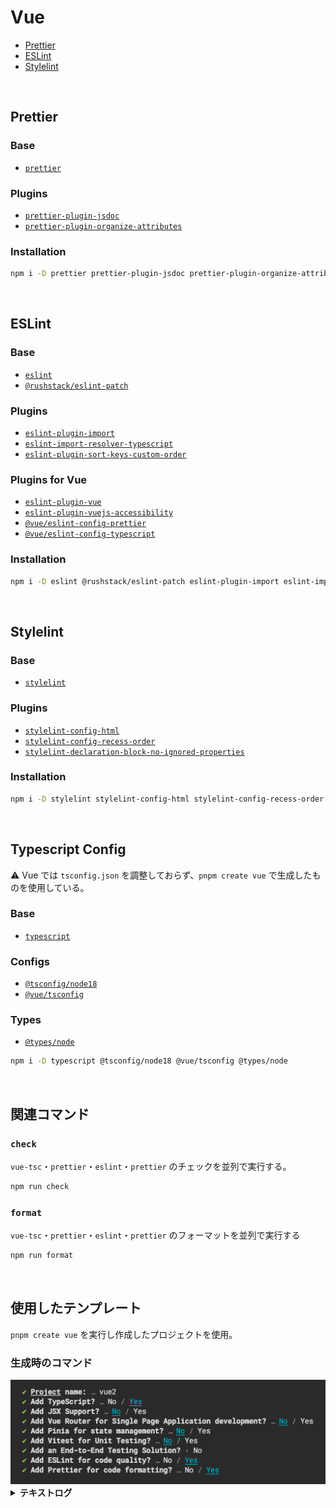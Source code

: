 # Vue

- [Prettier](https://prettier.io/)
- [ESLint](https://eslint.org/)
- [Stylelint](https://stylelint.io/)

<br />

## Prettier

### Base

- [`prettier`](https://www.npmjs.com/package/prettier)

### Plugins

- [`prettier-plugin-jsdoc`](https://www.npmjs.com/package/prettier-plugin-jsdoc)
- [`prettier-plugin-organize-attributes`](https://www.npmjs.com/package/prettier-plugin-organize-attributes)

### Installation

```bash
npm i -D prettier prettier-plugin-jsdoc prettier-plugin-organize-attributes
```

<br />

## ESLint

### Base

- [`eslint`](https://www.npmjs.com/package/eslint)
- [`@rushstack/eslint-patch`](https://www.npmjs.com/package/@rushstack/eslint-patch)

### Plugins

- [`eslint-plugin-import`](https://www.npmjs.com/package/eslint-plugin-import)
- [`eslint-import-resolver-typescript`](https://www.npmjs.com/package/eslint-import-resolver-typescript)
- [`eslint-plugin-sort-keys-custom-order`](https://www.npmjs.com/package/eslint-plugin-sort-keys-custom-order)

### Plugins for Vue

- [`eslint-plugin-vue`](https://www.npmjs.com/package/eslint-plugin-vue)
- [`eslint-plugin-vuejs-accessibility`](https://www.npmjs.com/package/eslint-plugin-vuejs-accessibility)
- [`@vue/eslint-config-prettier`](https://www.npmjs.com/package/@vue/eslint-config-prettier)
- [`@vue/eslint-config-typescript`](https://www.npmjs.com/package/@vue/eslint-config-typescript)

### Installation

```bash
npm i -D eslint @rushstack/eslint-patch eslint-plugin-import eslint-import-resolver-typescript eslint-plugin-sort-keys-custom-order eslint-plugin-vue eslint-plugin-vuejs-accessibility @vue/eslint-config-prettier @vue/eslint-config-typescript
```

<br />

## Stylelint

### Base

- [`stylelint`](https://www.npmjs.com/package/stylelint)

### Plugins

- [`stylelint-config-html`](https://www.npmjs.com/package/stylelint-config-html)
- [`stylelint-config-recess-order`](https://www.npmjs.com/package/stylelint-config-recess-order)
- [`stylelint-declaration-block-no-ignored-properties`](https://www.npmjs.com/package/stylelint-declaration-block-no-ignored-properties)

### Installation

```bash
npm i -D stylelint stylelint-config-html stylelint-config-recess-order stylelint-declaration-block-no-ignored-properties
```

<br />

## Typescript Config

⚠️ Vue では `tsconfig.json` を調整しておらず、`pnpm create vue` で生成したものを使用している。

### Base

- [`typescript`](https://www.npmjs.com/package/typescript)

### Configs

- [`@tsconfig/node18`](https://www.npmjs.com/package/@tsconfig/node18)
- [`@vue/tsconfig`](https://www.npmjs.com/package/@vue/tsconfig)

### Types

- [`@types/node`](https://www.npmjs.com/package/@types/node)

```bash
npm i -D typescript @tsconfig/node18 @vue/tsconfig @types/node
```

<br />

## 関連コマンド

### `check`

`vue-tsc`・`prettier`・`eslint`・`prettier` のチェックを並列で実行する。

```bash
npm run check
```

### `format`

`vue-tsc`・`prettier`・`eslint`・`prettier` のフォーマットを並列で実行する

```bash
npm run format
```

<br>

## 使用したテンプレート

`pnpm create vue` を実行し作成したプロジェクトを使用。

### 生成時のコマンド

<img alt="テンプレート生成時に選択した選択肢の画像" src="./docs/images/generate-template-command-log.png" />

<details>
  <summary><b>テキストログ</b></summary>
<div>

```zsh
✔ Project name: … vue
✔ Add TypeScript? …  Yes
✔ Add JSX Support? … No
✔ Add Vue Router for Single Page Application development? … No
✔ Add Pinia for state management? … No
✔ Add Vitest for Unit Testing? … No
✔ Add an End-to-End Testing Solution? › No
✔ Add ESLint for code quality? … Yes
✔ Add Prettier for code formatting? … Yes
```

</div>
</details>
